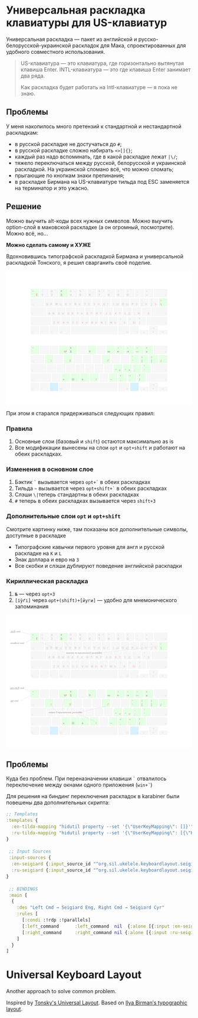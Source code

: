 # Универсальная раскладка клавиатуры для US-клавиатур

Универсальная раскладка — пакет из английской и русско-белорусской-украинской раскладок для Мака, спроектированных для удобного совместного использования.

> US-клавиатура — это клавиатура, где горизонтально вытянутая клавиша Enter. INTL-клавиатура — это где клавиша Enter занимает два ряда.
>
> Как раскладка будет работать на Intl-клавиатуре — я пока не знаю.

## Проблемы

У меня накопилось много претензий к стандартной и нестандартной раскладкам:
- в русской раскладке не достучаться до `#`;
- в русской раскладке сложно набирать `<>[]{}`;
- каждый раз надо вспоминать, где в какой раскладке лежат `|\/`;
- тяжело переключаться между русской, белорусской и украинской раскладкой. На украинской сломано всё, что можно сломать;
- прыгающие по кнопкам знаки препинания;
- в раскладке Бирмана на US-клавиатуре тильда под ESC заменяется на терминатор и это ужасно.

## Решение

Можно выучить alt-коды всех нужных символов. Можно выучить option-слой в маковской раскладке (а он огромный, посмотрите). Можно всё, но...

**Можно сделать самому и ХУЖЕ**

Вдохновившись типографской раскладкой Бирмана и универсальной раскладкой Тонского, я решил сварганить своё поделие.

![Keyboard Layout, with transparent backgrount](./Seigiard-keyboard-layout.png)

При этом я старался придерживаться следующих правил:

### Правила

1. Основные слои (базовый и `shift`) остаются максимально as is
2. Все модификации вынесены на слои `opt` и `opt+shift` и работают на обеих раскладках.

### Изменения в основном слое

1. Бэктик `` ` `` вызывается через `` opt+` `` в обеих раскладках
2. Тильда `` ~ `` вызывается через `` opt+shift+` `` в обеих раскладках
3. Слэши `\|`теперь стандартны в обеих раскладках
4. `#` теперь в обеих раскладках вызывается через `shift+3`

### Дополнительные слои `opt` и `opt+shift`

Смотрите картинку ниже, там показаны все дополнительные символы, доступные в раскладке

- Типографские кавычки первого уровня для англ и русской раскладке на `K` и `L`
- Знак доллара и евро на `3`
- Все скобки и слэши дублируют поведение английской раскладки

### Кириллическая раскладка

1. `№` — через `opt+3`
2. `[їўґі]` через `opt+(shift)+[йуги]` — удобно для мнемонического запоминания

![Keyboard Layout with descriptions](./Seigiard-keyboard-layout-with-description.png)

## Проблемы

Куда без проблем. При переназначении клавиши `` ` `` отвалилось переключение между окнами одного приложения (`` win+` ``)

Для решения на биндинг переключения раскладок в karabiner были повешены два дополнительных скрипта:

```clojure
;; Templates
:templates {
  :en-tilda-mapping "hidutil property --set '{\"UserKeyMapping\": []}'"
  :ru-tilda-mapping "hidutil property --set '{\"UserKeyMapping\": [{\"HIDKeyboardModifierMappingSrc\": 0x700000064, \"HIDKeyboardModifierMappingDst\": 0x700000035}, {\"HIDKeyboardModifierMappingSrc\": 0x700000035, \"HIDKeyboardModifierMappingDst\": 0x700000064}]}'"
}

 ;; Input Sources
 :input-sources {
  :en-seigiard {:input_source_id "^org.sil.ukelele.keyboardlayout.seigiardlayout.english-seigiardtypography$"}
  :ru-seigiard {:input_source_id "^org.sil.ukelele.keyboardlayout.seigiardlayout.cyrillic-seigiardtypography$"}
}

 ;; BINDINGS
 :main [
  {
    :des "Left Cmd → Seigiard Eng, Right Cmd → Seigiard Cyr"
    :rules [
      [:condi :!rdp :!parallels]
      [:left_command      :left_command  nil  {:alone [{:input :en-seigiard} [:en-tilda-mapping]]}]
      [:right_command     :right_command nil {:alone [{:input :ru-seigiard} [:ru-tilda-mapping]]}]
    ]
  }
]
```

# Universal Keyboard Layout

Another approach to solve common problem.

Inspired by [Tonsky's Universal Layout](https://github.com/tonsky/Universal-Layout). Based on [Ilya Birman′s typographic layout](https://ilyabirman.ru/typography-layout/).

